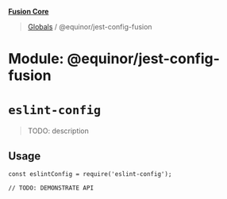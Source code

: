**[Fusion Core](../README.md)**

> [Globals](../globals.md) / @equinor/jest-config-fusion

# Module: @equinor/jest-config-fusion

# `eslint-config`

> TODO: description

## Usage

```
const eslintConfig = require('eslint-config');

// TODO: DEMONSTRATE API
```
